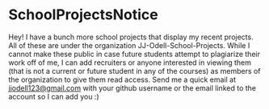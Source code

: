 # SchoolProjectsNotice
Hey! I have a bunch more school projects that display my recent projects. All of these are under the organization JJ-Odell-School-Projects. While I cannot make these public in case future students attempt to plagiarize their work off of me, I can add recruiters or anyone interested in viewing them (that is not a current or future student in any of the courses) as members of the organization to give them read access. Send me a quick email at jjodell123@gmail.com with your github username or the email linked to the account so I can add you :) 
